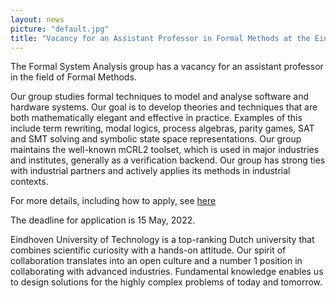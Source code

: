 ```yaml
---
layout: news
picture: "default.jpg"
title: "Vacancy for an Assistant Professor in Formal Methods at the Eindhoven University of Technology"
---
```


The Formal System Analysis group has a vacancy for an assistant professor in the field of Formal Methods.

Our group studies formal techniques to model and analyse software and hardware systems. Our goal is to develop theories and techniques that are both mathematically elegant and effective in practice. Examples of this include term rewriting, modal logics, process algebras, parity games, SAT and SMT solving and symbolic state space representations. Our group maintains the well-known mCRL2 toolset, which is used in major industries and institutes, generally as a verification backend. Our group has strong ties with industrial partners and actively applies its methods in industrial contexts.

For more details, including how to apply, see [here](https://jobs.tue.nl/en/vacancy/assistant-professor-in-formal-system-analysis-914506.html)

The deadline for application is 15 May, 2022.

Eindhoven University of Technology is a top-ranking Dutch university that combines scientific curiosity with a hands-on attitude. Our spirit of collaboration translates into an open culture and a number 1 position in collaborating with advanced industries. Fundamental knowledge enables us to design solutions for the highly complex problems of today and tomorrow.